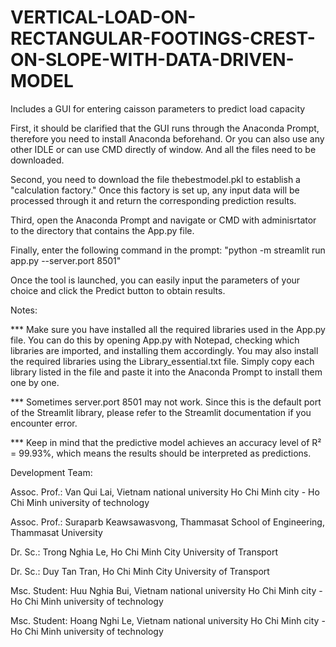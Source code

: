 # VERTICAL-LOAD-ON-RECTANGULAR-FOOTINGS-CREST-ON-SLOPE-WITH-DATA-DRIVEN-MODEL

Includes a GUI for entering caisson parameters to predict load capacity

First, it should be clarified that the GUI runs through the Anaconda Prompt, therefore you need to install Anaconda beforehand. Or you can also use any other IDLE or can use CMD directly of window. And all the files need to be downloaded.

Second, you need to download the file thebestmodel.pkl to establish a "calculation factory." Once this factory is set up, any input data will be processed through it and return the corresponding prediction results.

Third, open the Anaconda Prompt and navigate or CMD with adminisrtator to the directory that contains the App.py file.

Finally, enter the following command in the prompt: "python -m streamlit run app.py --server.port 8501"

Once the tool is launched, you can easily input the parameters of your choice and click the Predict button to obtain results.

  Notes:
  
  *** Make sure you have installed all the required libraries used in the App.py file. You can do this by opening App.py with Notepad, checking which libraries are imported, and installing them accordingly. You may also install the required libraries using the Library_essential.txt file. Simply copy each library listed in the file and paste it into the Anaconda Prompt to install them one by one.
  
  *** Sometimes server.port 8501 may not work. Since this is the default port of the Streamlit library, please refer to the Streamlit documentation if you encounter error.

  *** Keep in mind that the predictive model achieves an accuracy level of R² = 99.93%, which means the results should be interpreted as predictions.


Development Team:

Assoc. Prof.:   Van Qui Lai, Vietnam national university Ho Chi Minh city - Ho Chi Minh university of technology

Assoc. Prof.:   Suraparb Keawsawasvong, Thammasat School of Engineering, Thammasat University

Dr. Sc.:        Trong Nghia Le, Ho Chi Minh City University of Transport

Dr. Sc.:        Duy Tan Tran, Ho Chi Minh City University of Transport

Msc. Student:   Huu Nghia Bui, Vietnam national university Ho Chi Minh city - Ho Chi Minh university of technology

Msc. Student:   Hoang Nghi Le, Vietnam national university Ho Chi Minh city - Ho Chi Minh university of technology
